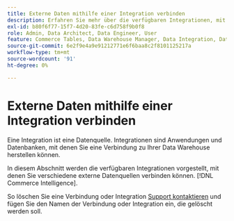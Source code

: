 ```yaml
---
title: Externe Daten mithilfe einer Integration verbinden
description: Erfahren Sie mehr über die verfügbaren Integrationen, mit denen Sie verschiedene externe Datenquellen verbinden können. [!DNL Commerce Intelligence].
exl-id: b80f6f77-15f7-4d20-83fe-c6d758f9b0f8
role: Admin, Data Architect, Data Engineer, User
feature: Commerce Tables, Data Warehouse Manager, Data Integration, Data Import/Export
source-git-commit: 6e2f9e4a9e91212771e6f6baa8c2f8101125217a
workflow-type: tm+mt
source-wordcount: '91'
ht-degree: 0%

---
```


# Externe Daten mithilfe einer Integration verbinden

Eine Integration ist eine Datenquelle. Integrationen sind Anwendungen und Datenbanken, mit denen Sie eine Verbindung zu Ihrer Data Warehouse herstellen können.

In diesem Abschnitt werden die verfügbaren Integrationen vorgestellt, mit denen Sie verschiedene externe Datenquellen verbinden können. [!DNL Commerce Intelligence].

So löschen Sie eine Verbindung oder Integration [Support kontaktieren](https://experienceleague.adobe.com/docs/commerce-knowledge-base/kb/troubleshooting/miscellaneous/mbi-service-policies.html) und fügen Sie den Namen der Verbindung oder Integration ein, die gelöscht werden soll.
